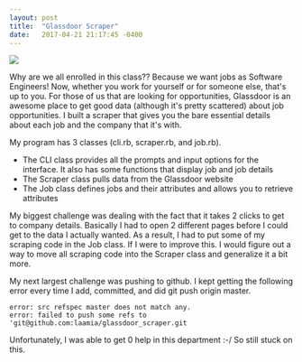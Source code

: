 ```yaml
---
layout: post
title:  "Glassdoor Scraper"
date:   2017-04-21 21:17:45 -0400
---
```



![](https://press-content.glassdoor.com/app/uploads/sites/2/2015/04/GD-logo-green-on-white-01.jpg)

Why are we all enrolled in this class?? Because we want jobs as Software Engineers! Now, whether you work for yourself or for someone else, that's up to you. For those of us that are looking for opportunities, Glassdoor is an awesome place to get good data (although it's pretty scattered) about job opportunities. I built a scraper that gives you the bare essential details about each job and the company that it's with.

My program has 3 classes (cli.rb, scraper.rb, and job.rb). 
* The CLI class provides all the prompts and input options for the interface. It also has some functions that display job and job details
* The Scraper class pulls data from the Glassdoor website
* The Job class defines jobs and their attributes and allows you to retrieve attributes

My biggest challenge was dealing with the fact that it takes 2 clicks to get to company details. Basically I had to open 2 different pages before I could get to the data I actually wanted. As a result, I had to put some of my scraping code in the Job class. If I were to improve this. I would figure out a way to move all scraping code into the Scraper class and generalize it a bit more.

My next largest challenge was pushing to github. I kept getting the following error every time I add, committed, and did git push origin master.
```
error: src refspec master does not match any.                                                                                          
error: failed to push some refs to 'git@github.com:laamia/glassdoor_scraper.git
```
Unfortunately, I was able to get 0 help in this department :-/ So still stuck on this.

